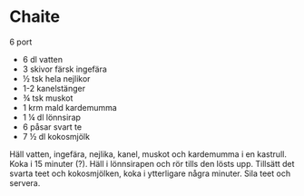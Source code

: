 # Chaite

6 port

 - 6 dl vatten
 - 3 skivor färsk ingefära
 - ½ tsk hela nejlikor
 - 1-2 kanelstänger
 - ¾ tsk muskot
 - 1 krm mald kardemumma
 - 1 ¼ dl lönnsirap
 - 6 påsar svart te
 - 7 ½ dl kokosmjölk

Häll vatten, ingefära, nejlika, kanel, muskot och kardemumma i en kastrull. Koka i 15 minuter (?). Häll i lönnsirapen och rör tills den lösts upp. Tillsätt det svarta teet och kokosmjölken, koka i ytterligare några minuter. Sila teet och servera.
